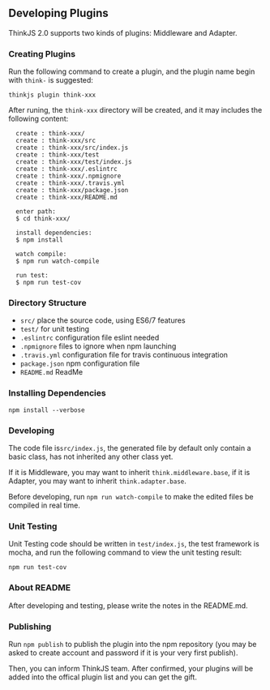 
## Developing Plugins

ThinkJS 2.0 supports two kinds of plugins: Middleware and Adapter.

### Creating Plugins

Run the following command to create a plugin, and the plugin name begin with `think-` is suggested:

```
thinkjs plugin think-xxx
```

After runing, the `think-xxx` directory will be created, and it may includes the following content:

```
  create : think-xxx/
  create : think-xxx/src
  create : think-xxx/src/index.js
  create : think-xxx/test
  create : think-xxx/test/index.js
  create : think-xxx/.eslintrc
  create : think-xxx/.npmignore
  create : think-xxx/.travis.yml
  create : think-xxx/package.json
  create : think-xxx/README.md

  enter path:
  $ cd think-xxx/

  install dependencies:
  $ npm install

  watch compile:
  $ npm run watch-compile

  run test:
  $ npm run test-cov
```

###  Directory Structure

- `src/` place the source code, using ES6/7 features
- `test/` for unit testing
- `.eslintrc` configuration file eslint needed
- `.npmignore` files to ignore when npm launching
- `.travis.yml` configuration file for travis continuous integration 
- `package.json` npm configuration file
- `README.md` ReadMe


### Installing Dependencies

```
npm install --verbose
```

### Developing

The code file is`src/index.js`, the generated file by default only contain a basic class, has not inherited any other class yet.

If it is Middleware, you may want to inherit `think.middleware.base`, if it is Adapter, you may want to inherit `think.adapter.base`.

Before developing, run `npm run watch-compile` to make the edited files be compiled in real time.

### Unit Testing

Unit Testing code should be written in `test/index.js`, the test framework is mocha, and run the following command to view the unit testing result:

```
npm run test-cov
```

### About README

After developing and testing, please write the notes in the README.md.


### Publishing

Run `npm publish` to publish the plugin into the npm repository (you may be asked to create account and password if it is your very first publish).

Then, you can inform ThinkJS team. After confirmed, your plugins will be added into the offical plugin list and you can get the gift.
